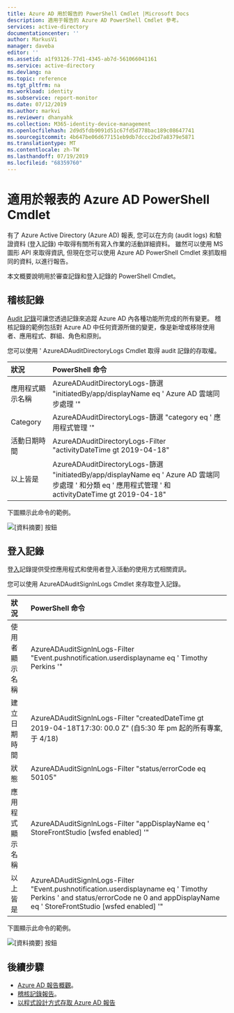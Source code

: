 ```yaml
---
title: Azure AD 用於報告的 PowerShell Cmdlet |Microsoft Docs
description: 適用于報告的 Azure AD PowerShell Cmdlet 參考。
services: active-directory
documentationcenter: ''
author: MarkusVi
manager: daveba
editor: ''
ms.assetid: a1f93126-77d1-4345-ab7d-561066041161
ms.service: active-directory
ms.devlang: na
ms.topic: reference
ms.tgt_pltfrm: na
ms.workload: identity
ms.subservice: report-monitor
ms.date: 07/12/2019
ms.author: markvi
ms.reviewer: dhanyahk
ms.collection: M365-identity-device-management
ms.openlocfilehash: 2d9d5fdb9091d51c67fd5d778bac189c08647741
ms.sourcegitcommit: 4b647be06d677151eb9db7dccc2bd7a8379e5871
ms.translationtype: MT
ms.contentlocale: zh-TW
ms.lasthandoff: 07/19/2019
ms.locfileid: "68359760"
---
```

# <a name="azure-ad-powershell-cmdlets-for-reporting"></a>適用於報表的 Azure AD PowerShell Cmdlet

有了 Azure Active Directory (Azure AD) 報表, 您可以在方向 (audit logs) 和驗證資料 (登入記錄) 中取得有關所有寫入作業的活動詳細資料。 雖然可以使用 MS 圖形 API 來取得資訊, 但現在您可以使用 Azure AD PowerShell Cmdlet 來抓取相同的資料, 以進行報告。

本文概要說明用於審查記錄和登入記錄的 PowerShell Cmdlet。

## <a name="audit-logs"></a>稽核記錄

[Audit 記錄](concept-audit-logs.md)可讓您透過記錄來追蹤 Azure AD 內各種功能所完成的所有變更。 稽核記錄的範例包括對 Azure AD 中任何資源所做的變更，像是新增或移除使用者、應用程式、群組、角色和原則。

您可以使用 ' AzureADAuditDirectoryLogs Cmdlet 取得 audit 記錄的存取權。


| 狀況                      | PowerShell 命令 |
| :--                           | :--                |
| 應用程式顯示名稱      | AzureADAuditDirectoryLogs-篩選 "initiatedBy/app/displayName eq ' Azure AD 雲端同步處理 '" |
| Category                      | AzureADAuditDirectoryLogs-篩選 "category eq ' 應用程式管理 '" |
| 活動日期時間            | AzureADAuditDirectoryLogs-Filter "activityDateTime gt 2019-04-18" |
| 以上皆是              | AzureADAuditDirectoryLogs-篩選 "initiatedBy/app/displayName eq ' Azure AD 雲端同步處理 ' 和分類 eq ' 應用程式管理 ' 和 activityDateTime gt 2019-04-18"|


下圖顯示此命令的範例。 

![[資料摘要] 按鈕](./media/reference-powershell-reporting/get-azureadauditdirectorylogs.png)



## <a name="sign-in-logs"></a>登入記錄

登[入](concept-sign-ins.md)記錄提供受控應用程式和使用者登入活動的使用方式相關資訊。

您可以使用 AzureADAuditSignInLogs Cmdlet 來存取登入記錄。


| 狀況                      | PowerShell 命令 |
| :--                           | :--                |
| 使用者顯示名稱             | AzureADAuditSignInLogs-Filter "Event.pushnotification.userdisplayname eq ' Timothy Perkins '" |
| 建立日期時間              | AzureADAuditSignInLogs-Filter "createdDateTime gt 2019-04-18T17:30: 00.0 Z" (自5:30 年 pm 起的所有專案, 于 4/18) |
| 狀態                        | AzureADAuditSignInLogs-Filter "status/errorCode eq 50105" |
| 應用程式顯示名稱      | AzureADAuditSignInLogs-Filter "appDisplayName eq ' StoreFrontStudio [wsfed enabled] '" |
| 以上皆是              | AzureADAuditSignInLogs-Filter "Event.pushnotification.userdisplayname eq ' Timothy Perkins ' and status/errorCode ne 0 and appDisplayName eq ' StoreFrontStudio [wsfed enabled] '" |


下圖顯示此命令的範例。 

![[資料摘要] 按鈕](./media/reference-powershell-reporting/get-azureadauditsigninlogs.png)



## <a name="next-steps"></a>後續步驟

- [Azure AD 報告概觀](overview-reports.md)。
- [稽核記錄報告](concept-audit-logs.md)。 
- [以程式設計方式存取 Azure AD 報告](concept-reporting-api.md)
